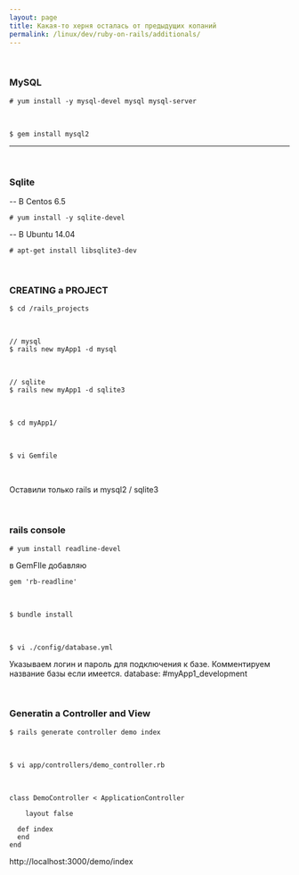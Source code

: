 ```yaml
---
layout: page
title: Какая-то херня осталась от предыдущих копаний
permalink: /linux/dev/ruby-on-rails/additionals/
---
```



<br/>


### MySQL

    # yum install -y mysql-devel mysql mysql-server

<br/>

    $ gem install mysql2

-----

<br/>

### Sqlite


-- В Centos 6.5

    # yum install -y sqlite-devel

-- В Ubuntu 14.04

    # apt-get install libsqlite3-dev


<br/>

### CREATING a PROJECT

    $ cd /rails_projects

<br/>

    // mysql
    $ rails new myApp1 -d mysql

<br/>

    // sqlite
    $ rails new myApp1 -d sqlite3

<br/>

    $ cd myApp1/

<br/>

    $ vi Gemfile

<br/>

Оставили только rails и mysql2 / sqlite3



<br/>

### rails console

    # yum install readline-devel

в GemFIle добавляю

    gem 'rb-readline'

<br/>

    $ bundle install


<br/>

    $ vi ./config/database.yml

Указываем логин и пароль для подключения к базе.
Комментируем название базы если имеется.
database: #myApp1_development



<br/>

### Generatin a Controller and View


    $ rails generate controller demo index

<br/>

    $ vi app/controllers/demo_controller.rb

<br/>

    class DemoController < ApplicationController

        layout false

      def index
      end
    end


http://localhost:3000/demo/index
